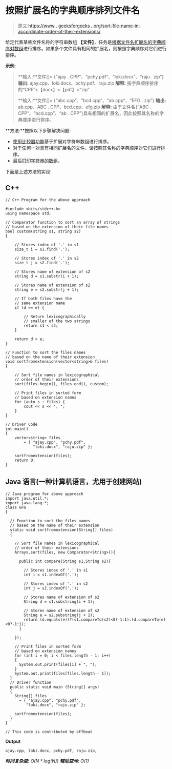 # 按照扩展名的字典顺序排列文件名

> 原文:[https://www . geeksforgeeks . org/sort-file-name-in-accordinate-order-of-their-extensions/](https://www.geeksforgeeks.org/sort-file-names-in-lexicographical-order-of-their-extensions/)

给定代表某些文件名称的字符串数组 **【文件】**，任务是[根据文件名扩展名的字典顺序对数组](https://www.geeksforgeeks.org/c-program-to-sort-an-array-in-ascending-order/)进行排序。如果多个文件具有相同的扩展名，则按照字典顺序对它们进行排序。

**示例:**

> **输入:**文件[]= {“ajay . CPP”、“pchy.pdf”、“loki.docx”、“raju . zip”}
> **输出:** ajay.cpp、loki.docx、pchy.pdf、raju.zip
> **解释:**
> 按字典顺序排序的“CPP”<【docx】<【pdf】<“zip”
> 
> **输入:**文件[]= {“abc.cpp”、“bcd.cpp”、“ab.cpp”、“EFG . zip”}
> **输出:** ab.cpp、ABC . CPP、bcd.cpp、efg.zip
> **解释:**
> 由于文件名{“ABC . CPP”、“bcd.cpp”、“ab . CPP”}具有相同的扩展名，因此按照其名称的字典顺序进行排序。

**方法:**按照以下步骤解决问题:

*   [使用](https://www.geeksforgeeks.org/sort-the-array-of-strings-according-to-alphabetical-order-defined-by-another-string/)[比较器功能](https://www.geeksforgeeks.org/comparator-function-of-qsort-in-c/)基于扩展对字符串数组进行排序。
*   对于任何一对具有相同扩展名的文件，请按照其名称的字典顺序对它们进行排序。
*   最后[打印字符串的数组](https://www.geeksforgeeks.org/write-a-program-to-reverse-an-array-or-string/)。

下面是上述方法的实现:

## C++

```
// C++ Program for the above approach

#include <bits/stdc++.h>
using namespace std;

// Comparator function to sort an array of strings
// based on the extension of their file names
bool custom(string s1, string s2)
{

    // Stores index of '.' in s1
    size_t i = s1.find('.');

    // Stores index of '.' in s2
    size_t j = s2.find('.');

    // Stores name of extension of s2
    string d = s1.substr(i + 1);

    // Stores name of extension of s2
    string e = s2.substr(j + 1);

    // If both files have the
    // same extension name
    if (d == e) {

        // Return lexicographically
        // smaller of the two strings
        return s1 < s2;
    }

    return d < e;
}

// Function to sort the files names
// based on the name of their extension
void sortfromextension(vector<string>& files)
{

    // Sort file names in lexicographical
    // order of their extensions
    sort(files.begin(), files.end(), custom);

    // Print files in sorted form
    // based on extension names
    for (auto s : files) {
        cout << s << ", ";
    }
}

// Driver Code
int main()
{
    vector<string> files
        = { "ajay.cpp", "pchy.pdf",
            "loki.docx", "raju.zip" };

    sortfromextension(files);
    return 0;
}
```

## Java 语言(一种计算机语言，尤用于创建网站)

```
// Java program for above approach
import java.util.*;
import java.lang.*;
class GFG
{

  // Function to sort the files names
  // based on the name of their extension
  static void sortfromextension(String[] files)
  {

    // Sort file names in lexicographical
    // order of their extensions
    Arrays.sort(files, new Comparator<String>(){

      public int compare(String s1,String s2){

        // Stores index of '.' in s1
        int i = s1.indexOf('.');

        // Stores index of '.' in s2
        int j = s2.indexOf('.');

        // Stores name of extension of s2
        String d = s1.substring(i + 1);

        // Stores name of extension of s2
        String e = s2.substring(j + 1);  
        return (d.equals(e))?(s1.compareTo(s2)<0?-1:1):(d.compareTo(e)<0?-1:1);
      }

    });

    // Print files in sorted form
    // based on extension names
    for (int i = 0; i < files.length - 1; i++)
    {
      System.out.print(files[i] + ", ");
    }
    System.out.print(files[files.length - 1]);
  }
  // Driver function
  public static void main (String[] args)
  {
    String[] files
      = { "ajay.cpp", "pchy.pdf",
         "loki.docx", "raju.zip" };

    sortfromextension(files);
  }
}

// This code is contributed by offbeat
```

**Output**

```
ajay.cpp, loki.docx, pchy.pdf, raju.zip, 
```

***时间复杂度:** O(N * log(N))*
***辅助空间:** O(1)*